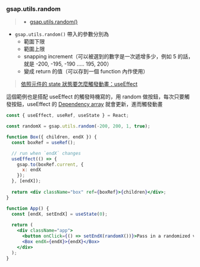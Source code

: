 ### gsap.utils.random
>- [gsap.utils.random()](https://greensock.com/docs/v3/GSAP/UtilityMethods/random())
- `gsap.utils.random()` 帶入的參數分別為
	- 範圍下限
	- 範圍上限
	- snapping increment（可以被選到的數字是一次遞增多少，例如 5 的話，就是 -200, -195, -190 ..... 195, 200）
	- 變成 return 的值（可以存到一個 function 內作使用）

>[依照元件的 state 狀態要怎麼觸發動畫：useEffect](依照元件的%20state%20狀態要怎麼觸發動畫：useEffect.md)


這個範例也是搭配 useEffect 的觸發時機寫的，用 random 做按鈕，每次只要觸發按鈕，useEffect 的 [Dependency array](Dependency%20array.md) 就會更新，進而觸發動畫
```jsx
const { useEffect, useRef, useState } = React;

const randomX = gsap.utils.random(-200, 200, 1, true);

function Box({ children, endX }) {    
  const boxRef = useRef();

  // run when `endX` changes
  useEffect(() => {
    gsap.to(boxRef.current, {
      x: endX
    });
  }, [endX]);
  
  return <div className="box" ref={boxRef}>{children}</div>;
}

function App() {  
  const [endX, setEndX] = useState(0);
    
  return (
    <div className="app">
      <button onClick={() => setEndX(randomX())}>Pass in a randomized value</button>
      <Box endX={endX}>{endX}</Box>
    </div>
  );
}
```